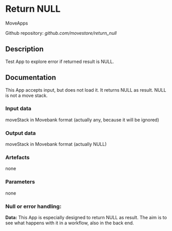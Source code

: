 # Return NULL
MoveApps

Github repository: *github.com/movestore/return_null*

## Description
Test App to explore error if returned result is NULL.

## Documentation
This App accepts input, but does not load it. It returns NULL as result. NULL is not a move stack.

### Input data
moveStack in Movebank format
(actually any, because it will be ignored)

### Output data
moveStack in Movebank format
(actually NULL)

### Artefacts
none

### Parameters 
none

### Null or error handling:
**Data:** This App is especially designed to return NULL as result. The aim is to see what happens with it in a workflow, also in the back end.

